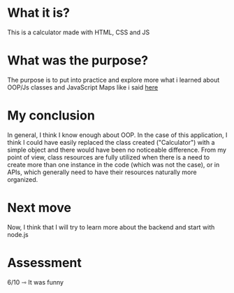 # What it is?
This is a calculator made with HTML, CSS and JS

# What was the purpose?
The purpose is to put into practice and explore more what i learned about OOP/Js classes and JavaScript Maps like i said [here](https://github.com/lurelai/snake-game/edit/main/README.md)

# My conclusion
In general, I think I know enough about OOP. In the case of this application, I think I could have easily replaced the class created ("Calculator") with a simple object and there would have been no noticeable difference. From my point of view, class resources are fully utilized when there is a need to create more than one instance in the code (which was not the case), or in APIs, which generally need to have their resources naturally more organized.

# Next move
Now, I think that I will try to learn more about the backend and start with node.js

# Assessment
6/10 ⇾ It was funny

